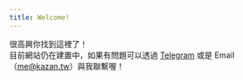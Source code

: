 ```yaml
---
title: Welcome!
---
```


很高興你找到這裡了！<br>目前網站仍在建置中，如果有問題可以透過 [Telegram](https://t.me/volcano4r) 或是 Email（me@kazan.tw）與我聯繫喔！